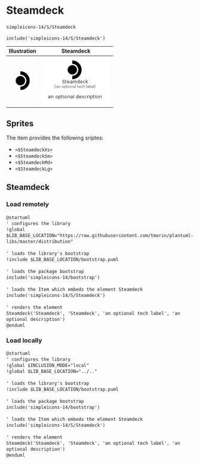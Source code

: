 # Steamdeck


```text
simpleicons-14/S/Steamdeck
```

```text
include('simpleicons-14/S/Steamdeck')
```



| Illustration | Steamdeck |
| :---: | :---: |
| ![illustration for Illustration](../../simpleicons-14/S/Steamdeck.png) | ![illustration for Steamdeck](../../simpleicons-14/S/Steamdeck.Local.png) |



## Sprites
The item provides the following sriptes:

- `<$SteamdeckXs>`
- `<$SteamdeckSm>`
- `<$SteamdeckMd>`
- `<$SteamdeckLg>`





## Steamdeck

### Load remotely
```plantuml
@startuml
' configures the library
!global $LIB_BASE_LOCATION="https://raw.githubusercontent.com/tmorin/plantuml-libs/master/distribution"

' loads the library's bootstrap
!include $LIB_BASE_LOCATION/bootstrap.puml

' loads the package bootstrap
include('simpleicons-14/bootstrap')

' loads the Item which embeds the element Steamdeck
include('simpleicons-14/S/Steamdeck')

' renders the element
Steamdeck('Steamdeck', 'Steamdeck', 'an optional tech label', 'an optional description')
@enduml
```

### Load locally
```plantuml
@startuml
' configures the library
!global $INCLUSION_MODE="local"
!global $LIB_BASE_LOCATION="../.."

' loads the library's bootstrap
!include $LIB_BASE_LOCATION/bootstrap.puml

' loads the package bootstrap
include('simpleicons-14/bootstrap')

' loads the Item which embeds the element Steamdeck
include('simpleicons-14/S/Steamdeck')

' renders the element
Steamdeck('Steamdeck', 'Steamdeck', 'an optional tech label', 'an optional description')
@enduml
```

